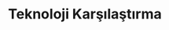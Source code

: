 ---
title: "Teknoloji Karşılaştırma"
description: "FDM mi, SLA mi? Hangi filament ne işe yarar? Farklı teknolojiler ve malzemeler arasındaki kritik farkları ve seçim rehberlerini keşfedin."
---